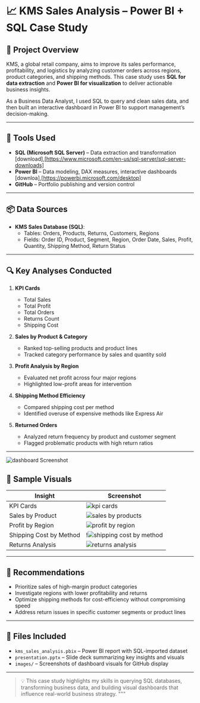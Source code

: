 # 📈 KMS Sales Analysis – Power BI + SQL Case Study

## 📝 Project Overview
KMS, a global retail company, aims to improve its sales performance, profitability, and logistics by analyzing customer orders across regions, product categories, and shipping methods. This case study uses **SQL for data extraction** and **Power BI for visualization** to deliver actionable business insights.

As a Business Data Analyst, I used SQL to query and clean sales data, and then built an interactive dashboard in Power BI to support management’s decision-making.

---

## 🧰 Tools Used
- **SQL (Microsoft SQL Server)** – Data extraction and transformation [download],[https://www.microsoft.com/en-us/sql-server/sql-server-downloads]
- **Power BI** – Data modeling, DAX measures, interactive dashboards [downloa],[https://powerbi.microsoft.com/desktop]
- **GitHub** – Portfolio publishing and version control

---

## 📦 Data Sources

- **KMS Sales Database (SQL)**:
  - Tables: Orders, Products, Returns, Customers, Regions
  - Fields: Order ID, Product, Segment, Region, Order Date, Sales, Profit, Quantity, Shipping Method, Return Status

---

## 🔍 Key Analyses Conducted

1. **KPI Cards**
   - Total Sales
   - Total Profit
   - Total Orders
   - Returns Count
   - Shipping Cost

2. **Sales by Product & Category**
   - Ranked top-selling products and product lines
   - Tracked category performance by sales and quantity sold

3. **Profit Analysis by Region**
   - Evaluated net profit across four major regions
   - Highlighted low-profit areas for intervention

4. **Shipping Method Efficiency**
   - Compared shipping cost per method
   - Identified overuse of expensive methods like Express Air

5. **Returned Orders**
   - Analyzed return frequency by product and customer segment
   - Flagged problematic products with high return ratios

---
![dashboard Screenshot ](https://github.com/user-attachments/assets/5266cf75-f442-461e-baec-a2170107d383)

## 📸 Sample Visuals

| Insight | Screenshot |
|--------|------------|
| KPI Cards | ![kpi cards](https://github.com/user-attachments/assets/1059b3aa-4546-4173-821f-4112e1ece769)|
| Sales by Product | ![sales by products](https://github.com/user-attachments/assets/869b8552-2cdd-4c98-8507-d938c27f7fdc)|
| Profit by Region | ![profit by region](https://github.com/user-attachments/assets/a6883707-d6c5-4c17-8cb5-406b5574365a)|
| Shipping Cost by Method | !![shipping cost by method](https://github.com/user-attachments/assets/2723ad18-35a1-4fe8-a546-608bb3877032)|
| Returns Analysis | ![returns analysis](https://github.com/user-attachments/assets/b1a81f9e-0aa9-45b0-b4ff-7fbc1eeeff19)|

---

## 🎯 Recommendations

- Prioritize sales of high-margin product categories
- Investigate regions with lower profitability and returns
- Optimize shipping methods for cost-efficiency without compromising speed
- Address return issues in specific customer segments or product lines

---

## 📂 Files Included

- `kms_sales_analysis.pbix` – Power BI report with SQL-imported dataset
- `presentation.pptx` – Slide deck summarizing key insights and visuals
- `images/` – Screenshots of dashboard visuals for GitHub display

---

> 💡 This case study highlights my skills in querying SQL databases, transforming business data, and building visual dashboards that influence real-world business strategy.
"""

